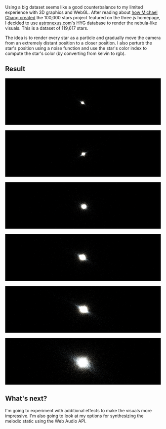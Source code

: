 Using a big dataset seems like a good counterbalance to my limited experience with 3D graphics and WebGL. After reading about [how Michael Chang created](http://www.html5rocks.com/en/tutorials/casestudies/100000stars/) the 100,000 stars project featured on the three.js homepage, I decided to use [astronexus.com](http://astronexus.com/)'s HYG database to render the nebula-like visuals. This is a dataset of 119,617 stars.

The idea is to render every star as a particle and gradually move the camera from an extremely distant position to a closer position. I also perturb the star's position using a noise function and use the star's color index to compute the star's color (by converting from kelvin to rgb).

## Result

![t+1](../project_images/visual/1.png?raw=true "t+1")

![t+2](../project_images/visual/2.png?raw=true "t+2")

![t+3](../project_images/visual/3.png?raw=true "t+3")

![t+4](../project_images/visual/4.png?raw=true "t+4")

![t+5](../project_images/visual/5.png?raw=true "t+5")

![t+6](../project_images/visual/6.png?raw=true "t+6")

## What's next?

I'm going to experiment with additional effects to make the visuals more impressive. I'm also going to look at my options for synthesizing the melodic static using the Web Audio API.